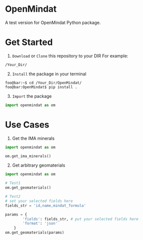 # OpenMindat
A test version for OpenMindat Python package.

# Get Started

1. `Download` or `Clone` this repository to your DIR
For example:
```console
/Your_Dir/
```
2. `Install` the package in your terminal
```console
foo@bar:~$ cd /Your_Dir/OpenMindat/
foo@bar:OpenMindat$ pip install .
```
3. `Import` the package

```python
import openmindat as om
```

# Use Cases

1. Get the IMA minerals

```python
import openmindat as om

om.get_ima_minerals()
```

2. Get arbitrary geomaterials

```python
import openmindat as om

# Test1
om.get_geomaterials()

# Test2
# set your selected fields here
fields_str = 'id,name,mindat_formula'

params = {
        'fields': fields_str, # put your selected fields here
        'format': 'json'
    }
om.get_geomaterials(params)
```